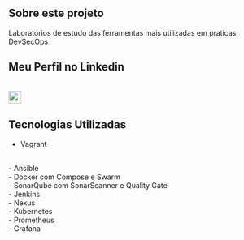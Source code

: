 ## Sobre este projeto 
Laboratorios de estudo das ferramentas mais utilizadas em praticas DevSecOps

## Meu Perfil no Linkedin
<br/>
<a href="https://www.linkedin.com/in/alan-victor-222617205/">
    <img src="https://img.shields.io/badge/linkedin-%230077B5.svg?&style=for-the-badge&logo=linkedin&logoColor=white" height="25"/>
  </a>
</div>
<br/>

## Tecnologias Utilizadas
 - Vagrant 

 <br/>
 - Ansible

<br/>
 - Docker com Compose e Swarm

<br/>
 - SonarQube com SonarScanner e Quality Gate 

<br/>
 - Jenkins

<br/>
 - Nexus

<br/>
 - Kubernetes

<br/>
 - Prometheus

<br/>
 - Grafana

<br/>
<br/>

